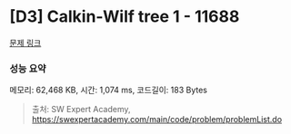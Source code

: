 # [D3] Calkin-Wilf tree 1 - 11688 

[문제 링크](https://swexpertacademy.com/main/code/problem/problemDetail.do?contestProbId=AXgZSOn6ApIDFASW) 

### 성능 요약

메모리: 62,468 KB, 시간: 1,074 ms, 코드길이: 183 Bytes



> 출처: SW Expert Academy, https://swexpertacademy.com/main/code/problem/problemList.do